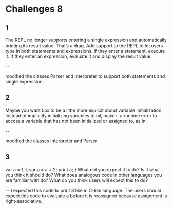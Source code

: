 # Challenges 8

## 1

The REPL no longer supports entering a single expression and automatically printing its result value. That’s a drag. Add support to the REPL to let users type in both statements and expressions. If they enter a statement, execute it. If they enter an expression, evaluate it and display the result value.

--

modified the classes Parser and Interpreter to support both statements and single expression.

## 2

Maybe you want Lox to be a little more explicit about variable initialization. Instead of implicitly initializing variables to nil, make it a runtime error to access a variable that has not been initialized or assigned to, as in:

--

modified the classes Interpreter and Parser

## 3

var a = 1;
{
var a = a + 2;
print a;
}
What did you expect it to do? Is it what you think it should do? What does analogous code in other languages you are familiar with do? What do you think users will expect this to do?

--
I expected this code to print 3 like in C-like language.
The users should expect this code to evaluate a before it is reassigned because assignment is right-associative.
